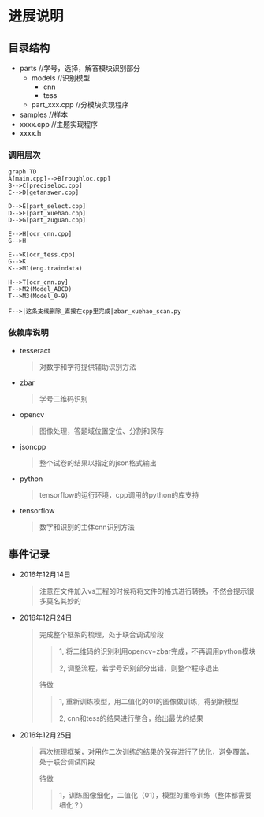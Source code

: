 # 进展说明

## 目录结构

- parts				//学号，选择，解答模块识别部分
  - models		        //识别模型
    - cnn
    - tess
  - part_xxx.cpp            //分模块实现程序 
- samples                        //样本
- xxxx.cpp                      //主题实现程序
- xxxx.h

### 调用层次

```mermaid
graph TD
A[main.cpp]-->B[roughloc.cpp]
B-->C[preciseloc.cpp]
C-->D[getanswer.cpp]

D-->E[part_select.cpp]
D-->F[part_xuehao.cpp]
D-->G[part_zuguan.cpp]

E-->H[ocr_cnn.cpp]
G-->H

E-->K[ocr_tess.cpp]
G-->K
K-->M1(eng.traindata)

H-->T[ocr_cnn.py]
T-->M2(Model_ABCD)
T-->M3(Model_0-9)

F-->|这条支线删除_直接在cpp里完成|zbar_xuehao_scan.py
```

### 依赖库说明

- tesseract

  > 对数字和字符提供辅助识别方法

- zbar

  > 学号二维码识别

- opencv

  > 图像处理，答题域位置定位、分割和保存

- jsoncpp

  > 整个试卷的结果以指定的json格式输出

- python

  > tensorflow的运行环境，cpp调用的python的库支持

- tensorflow

  > 数字和识别的主体cnn识别方法

## 事件记录

- 2016年12月14日

  > 注意在文件加入vs工程的时候将将文件的格式进行转换，不然会提示很多莫名其妙的


- 2016年12月24日

  > 完成整个框架的梳理，处于联合调试阶段
  >
  > > 1, 将二维码的识别利用opencv+zbar完成，不再调用python模块
  > >
  > > 2, 调整流程，若学号识别部分出错，则整个程序退出
  >
  > 待做
  >
  > > 1, 重新训练模型，用二值化的01的图像做训练，得到新模型
  > >
  > > 2, cnn和tess的结果进行整合，给出最优的结果

- 2016年12月25日

  > 再次梳理框架，对用作二次训练的结果的保存进行了优化，避免覆盖，处于联合调试阶段
  >
  > 待做
  >
  > > 1，训练图像细化，二值化（01），模型的重修训练（整体都需要细化？）
